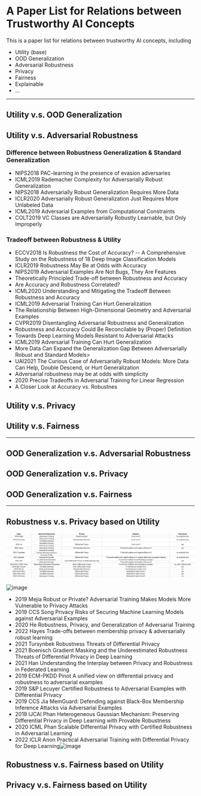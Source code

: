 # A Paper List for Relations between Trustworthy AI Concepts

This is a paper list for relations between trustworthy AI concepts, including
- Utility (base)
- OOD Generalization
- Adversarial Robustness
- Privacy
- Fairness
- Explainable
- ...

---

## Utility v.s. OOD Generalization

## Utility v.s. Adversarial Robustness

### Difference between Robustness Generalization & Standard Generalization
- NIPS2018 PAC-learning in the presence of evasion adversaries
- ICML2019 Rademacher Complexity for Adversarially Robust Generalization
- NIPS2018 Adversarially Robust Generalization Requires More Data
- ICLR2020 Adversarially Robust Generalization Just Requires More Unlabeled Data
- ICML2019 Adversarial Examples from Computational Constraints
- COLT2019 VC Classes are Adversarially Robustly Learnable, but Only Improperly

### Tradeoff between Robustness & Utility
- ECCV2018 Is Robustness the Cost of Accuracy? -- A Comprehensive Study on the Robustness of 18 Deep Image Classification Models
- ICLR2019 Robustness May Be at Odds with Accuracy
- NIPS2019 Adversarial Examples Are Not Bugs, They Are Features
- Theoretically Principled Trade-off between Robustness and Accuracy
- Are Accuracy and Robustness Correlated?
- ICML2020 Understanding and Mitigating the Tradeoff Between Robustness and Accuracy
- ICML2019 Adversarial Training Can Hurt Generalization
- The Relationship Between High-Dimensional Geometry and Adversarial Examples
- CVPR2019 Disentangling Adversarial Robustness and Generalization
- Robustness and Accuracy Could Be Reconcilable by (Proper) Definition
- Towards Deep Learning Models Resistant to Adversarial Attacks
- ICML2019 Adversarial Training Can Hurt Generalization
- More Data Can Expand the Generalization Gap Between Adversarially Robust and Standard Models>
- UAI2021 The Curious Case of Adversarially Robust Models: More Data Can Help, Double Descend, or Hurt Generalization
- Adversarial robustness may be at odds with simplicity
- 2020 Precise Tradeoffs in Adversarial Training for Linear Regression
- A Closer Look at Accuracy vs. Robustnes


## Utility v.s. Privacy

## Utility v.s. Fairness

---
## OOD Generalization v.s. Adversarial Robustness

## OOD Generalization v.s. Privacy

## OOD Generalization v.s. Fairness

---

## Robustness v.s. Privacy based on Utility
![Summary of Robustness v.s. Privacy](./pic/RvP.png)

















![image](https://user-images.githubusercontent.com/38658641/187380399-ff69f8ce-92ea-47c6-9d57-95c19f5d132a.png)


- 2019 Mejia Robust or Private? Adversarial Training Makes Models More Vulnerable to Privacy Attacks
- 2019 CCS Song Privacy Risks of Securing Machine Learning Models against Adversarial Examples
- 2020 He Robustness, Privacy, and Generalization of Adversarial Training
- 2022 Hayes Trade-offs between membership privacy & adversarially robust learning
- 2021 Tursynbek Robustness Threats of Differential Privacy
- 2021 Boenisch Gradient Masking and the Underestimated Robustness Threats of Differential Privacy in Deep Learning
- 2021 Han Understanding the Interplay between Privacy and Robustness in Federated Learning
- 2019 ECM-PKDD Pinot A unified view on differential privacy and robustness to adversarial examples
- 2019 S&P Lecuyer Certified Robustness to Adversarial Examples with Differential Privacy
- 2019 CCS Jia MemGuard: Defending against Black-Box Membership Inference Attacks via Adversarial Examples
- 2019 IJCAI Phan Heterogeneous Gaussian Mechanism: Preserving Differential Privacy in Deep Learning with Provable Robustness
- 2020 ICML Phan Scalable Differential Privacy with Certified Robustness in Adversarial Learning
- 2022 ICLR Anon Practical Adversarial Training with Differential Privacy for Deep Learning![image](https://user-images.githubusercontent.com/38658641/187380308-b9e04cea-6d54-4ca0-87f5-6a1b802ecce9.png)


## Robustness v.s. Fairness based on Utility

## Privacy v.s. Fairness based on Utility





